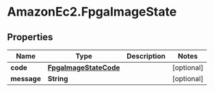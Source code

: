 # AmazonEc2.FpgaImageState

## Properties

Name | Type | Description | Notes
------------ | ------------- | ------------- | -------------
**code** | [**FpgaImageStateCode**](FpgaImageStateCode.md) |  | [optional] 
**message** | **String** |  | [optional] 


